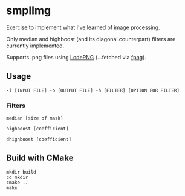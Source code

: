 # smplImg

Exercise to implement what I've learned of image processing.

Only median and highboost (and its diagonal counterpart) filters are currently implemented.

Supports .png files using [LodePNG](https://github.com/lvandeve/lodepng) (...fetched via [fpng](https://github.com/richgel999/fpng/)).

## Usage

```
-i [INPUT FILE] -o [OUTPUT FILE] -h [FILTER] [OPTION FOR FILTER]
```
### Filters

```
median [size of mask]

highboost [coefficient]

dhighboost [coefficient]
```
## Build with CMake
```
mkdir build
cd mkdir
cmake ..
make
```
